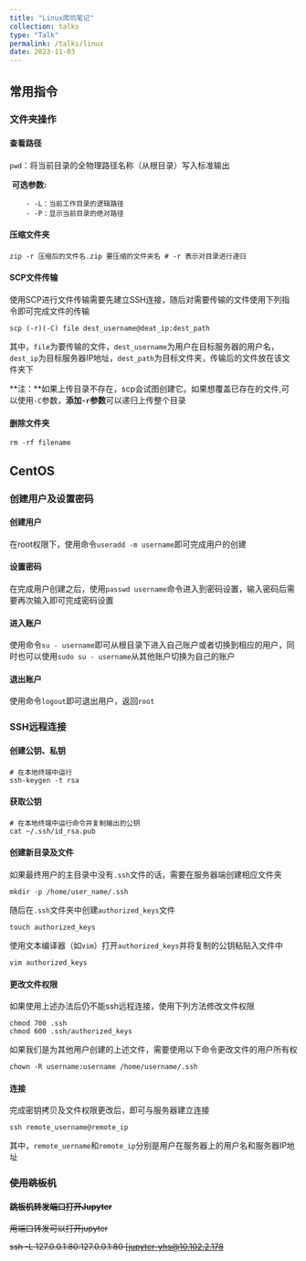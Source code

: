 ```yaml
---
title: "Linux爬坑笔记"
collection: talks
type: "Talk"
permalink: /talks/linux
date: 2023-11-03
---
```



## 常用指令

### 文件夹操作

#### 查看路径

`pwd`：将当前目录的全物理路径名称（从根目录）写入标准输出

​	**可选参数:**

		- -L：当前工作目录的逻辑路径
		- -P：显示当前目录的绝对路径

#### 压缩文件夹

```
zip -r 压缩后的文件名.zip 要压缩的文件夹名 # -r 表示对目录进行递归
```

#### SCP文件传输

使用SCP进行文件传输需要先建立SSH连接，随后对需要传输的文件使用下列指令即可完成文件的传输

```
scp (-r)(-C) file dest_username@deat_ip:dest_path
```

其中，`file`为要传输的文件，`dest_username`为用户在目标服务器的用户名，`dest_ip`为目标服务器IP地址，`dest_path`为目标文件夹，传输后的文件放在该文件夹下

**注：**如果上传目录不存在，scp会试图创建它。如果想覆盖已存在的文件,可以使用`-C`参数，**添加`-r`参数**可以递归上传整个目录

#### 删除文件夹

```
rm -rf filename
```

## CentOS

### 创建用户及设置密码

#### 创建用户

在root权限下，使用命令`useradd -m username`即可完成用户的创建

#### 设置密码

在完成用户创建之后，使用`passwd username`命令进入到密码设置，输入密码后需要再次输入即可完成密码设置

#### 进入账户

使用命令`su - username`即可从根目录下进入自己账户或者切换到相应的用户，同时也可以使用`sudo su - username`从其他账户切换为自己的账户

#### 退出账户

使用命令`logout`即可退出用户，返回`root`

### SSH远程连接

#### 创建公钥、私钥

```
# 在本地终端中运行
ssh-keygen -t rsa
```

#### 获取公钥

```
# 在本地终端中运行命令并复制输出的公钥
cat ~/.ssh/id_rsa.pub
```

#### 创建新目录及文件

如果最终用户的主目录中没有`.ssh`文件的话，需要在服务器端创建相应文件夹

```
mkdir -p /home/user_name/.ssh
```

随后在`.ssh`文件夹中创建`authorized_keys`文件

```
touch authorized_keys
```

使用文本编译器（如`vim`）打开`authorized_keys`并将复制的公钥粘贴入文件中

```
vim authorized_keys
```

#### 更改文件权限

如果使用上述办法后仍不能ssh远程连接，使用下列方法修改文件权限

```
chmod 700 .ssh 
chmod 600 .ssh/authorized_keys
```

如果我们是为其他用户创建的上述文件，需要使用以下命令更改文件的用户所有权

```
chown -R username:username /home/username/.ssh
```

#### 连接

完成密钥拷贝及文件权限更改后，即可与服务器建立连接

```
ssh remote_username@remote_ip
```

其中，`remote_uername`和`remote_ip`分别是用户在服务器上的用户名和服务器IP地址

### ~~使用跳板机~~

#### ~~跳板机转发端口打开Jupyter~~

~~用端口转发可以打开jupyter~~

~~ssh -L 127.0.0.1:80:127.0.0.1:80 [jupyter-yhs@10.102.2.178~~
